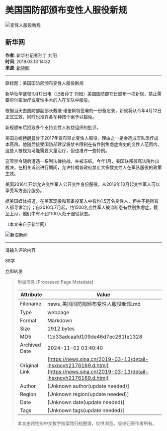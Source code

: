 # 美国国防部颁布变性人服役新规

![变性人服役新规](//n.sinaimg.cn/sinakd10203/238/w119h119/20221208/7ed3-a58e018751ed10b2d3ef2d3808732c16.jpg)

## 新华网
**作者**: 新华社记者孙丁 刘阳  
**时间**: 2019.03.13 14:32  
**来源**: [新华网](http://www.xinhuanet.com)

---

原标题：美国国防部颁布变性人服役新规

新华社华盛顿3月12日电（记者孙丁 刘阳）美国国防部12日颁布一项新规，禁止需要荷尔蒙治疗或变性手术的人在军队中服役。

根据当天由国防部副部长戴维·诺奎斯特签署的一份备忘录，新规将从今年4月12日正式生效，同时也准许各军种按个案予以豁免。

新规颁布后招致多个支持变性人权益组织的批评。

美国总统[特朗普](https://news.sina.cn/news_zt/keyword.d.html?vt=4&k=%E7%89%B9%E6%9C%97%E6%99%AE)曾于2017年宣布禁止变性人服役，理由之一是会造成军队医疗成本高昂。他随后接受国防部建议将禁令限制在有性别焦虑症病史的变性人范围内，这些人被视为可能需要大量治疗，但也准许一些特例。

这项禁令随后遭遇一系列法律挑战，并被冻结。今年1月，美国联邦最高法院作出裁决，在相关诉讼进行期间，允许特朗普政府禁止大多数变性人在军队服役的政策生效。

美国2016年开始允许变性军人公开变性身份服役。从2016年10月起变性军人可以享受军方医疗服务。

据美国媒体报道，在美军现役和预备役军人中有约1.5万名变性人，但并不是所有人都寻求治疗；自2016年7月起，约1500名变性军人被诊断患有性别焦虑症，截至上月，他们中有不到1100人处于服役状态。

（本文来自于新华网）

![新浪新闻](https://n.sinaimg.cn/default/80905340/20200331/sinalogo.png)

---

请输入评论内容

88字

立即转发

> 附加信息 [Processed Page Metadata]
>
> | Attribute       | Value                                  |
> |-----------------|----------------------------------------|
> | Filename        | news_美国国防部颁布变性人服役新规.md                             |
> | Type            | webpage                                 |
> | Format          | Markdown                               |
> | Size            | 1912 bytes                           |
> | MD5             | f1b33adcaafd109de46d7ec261fe1328                                  |
> | Archived Date   | 2024-11-02 03:40:40                             |
> | Original Link   | [https://news.sina.cn/2019-03-13/detail-ihsxncvh2176169.d.html](https://news.sina.cn/2019-03-13/detail-ihsxncvh2176169.d.html)                         |
> | Author          | [Unknown author(update needed)]                              |
> | Region          | [Unknown region(update needed)]                              |
> | Date            | [Unknown date(update needed)]                                 |
> | Tags            | [Unknown tags(update needed)]                                 |
>
> 本文由跨性别中文数字档案馆归档整理，仅供浏览。版权归原作者所有。
>